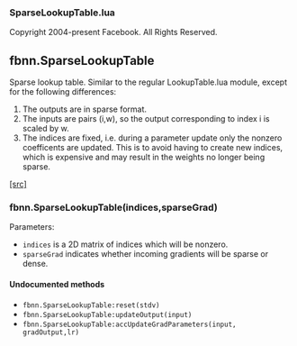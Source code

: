 

### SparseLookupTable.lua ###

Copyright 2004-present Facebook. All Rights Reserved.

<a name="fbnn.SparseLookupTable.dok"></a>


## fbnn.SparseLookupTable ##


Sparse lookup table. Similar to the regular LookupTable.lua module, 
except for the following differences:

1. The outputs are in sparse format.
2. The inputs are pairs (i,w), so the output corresponding to index i
is scaled by w.
3. The indices are fixed, i.e. during a parameter update only the nonzero 
coefficents are updated. This is to avoid having to create new indices, 
which is expensive and may result in the weights no longer being sparse.


<a class="entityLink" href="https://github.com/facebook/fbnn/blob/5dc9bb691436a7687026f4f39b2eea1c0b523ae8/fbnn/SparseLookupTable.lua#L23">[src]</a>
<a name="fbnn.SparseLookupTable"></a>


### fbnn.SparseLookupTable(indices,sparseGrad) ###


Parameters:
* `indices` is a 2D matrix of indices which will be nonzero.
* `sparseGrad` indicates whether incoming gradients will be sparse or dense.



#### Undocumented methods ####

<a name="fbnn.SparseLookupTable:reset"></a>
 * `fbnn.SparseLookupTable:reset(stdv)`
<a name="fbnn.SparseLookupTable:updateOutput"></a>
 * `fbnn.SparseLookupTable:updateOutput(input)`
<a name="fbnn.SparseLookupTable:accUpdateGradParameters"></a>
 * `fbnn.SparseLookupTable:accUpdateGradParameters(input, gradOutput,lr)`
